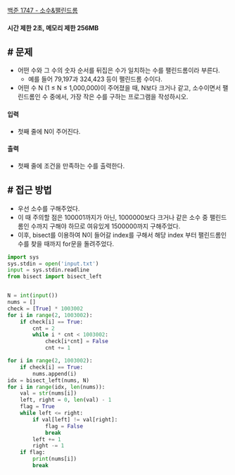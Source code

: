 
[백준 1747 - 소수&팰린드롬](https://www.acmicpc.net/problem/1747)

#### **시간 제한 2초, 메모리 제한 256MB**

## **# 문제**

- 어떤 수와 그 수의 숫자 순서를 뒤집은 수가 일치하는 수를 팰린드롬이라 부른다. 
	- 예를 들어 79,197과 324,423 등이 팰린드롬 수이다.
- 어떤 수 N (1 ≤ N ≤ 1,000,000)이 주어졌을 때, N보다 크거나 같고, 소수이면서 팰린드롬인 수 중에서, 가장 작은 수를 구하는 프로그램을 작성하시오.

#### **입력**
- 첫째 줄에 N이 주어진다.

#### **출력**
- 첫째 줄에 조건을 만족하는 수를 출력한다.

## **# 접근 방법**

- 우선 소수를 구해주었다.
- 이 때 주의할 점은 100001까지가 아닌, 1000000보다 크거나 같은 소수 중 팰린드롬인 수까지 구해야 하므로 여유있게 1500000까지 구해주었다.
- 이후, bisect를 이용하여 N이 들어갈 index를 구해서 해당 index 부터 팰린드롬인 수를 찾을 때까지 for문을 돌려주었다.

```python
import sys
sys.stdin = open('input.txt')
input = sys.stdin.readline
from bisect import bisect_left


N = int(input())
nums = []
check = [True] * 1003002
for i in range(2, 1003002):
    if check[i] == True:
        cnt = 2
        while i * cnt < 1003002:
            check[i*cnt] = False
            cnt += 1

for i in range(2, 1003002):
    if check[i] == True:
        nums.append(i)
idx = bisect_left(nums, N)
for i in range(idx, len(nums)):
    val = str(nums[i])
    left, right = 0, len(val) - 1
    flag = True
    while left <= right:
        if val[left] != val[right]:
            flag = False
            break
        left += 1
        right -= 1
    if flag:
        print(nums[i])
        break
```